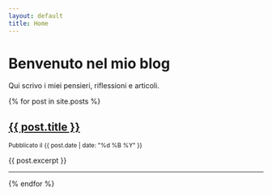 ```yaml
---
layout: default
title: Home
---
```


# Benvenuto nel mio blog

Qui scrivo i miei pensieri, riflessioni e articoli.

{% for post in site.posts %}
<article>
  <h2><a href="{{ post.url }}">{{ post.title }}</a></h2>
  <small>Pubblicato il {{ post.date | date: "%d %B %Y" }}</small>
  <p>{{ post.excerpt }}</p>
</article>
<hr>
{% endfor %}